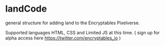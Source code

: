 # landCode
general structure for adding land to the Encryptables Pixelverse.

Supported languages HTML, CSS and Limited JS at this time. ( sign up for alpha access here https://twitter.com/encryptables_io )
